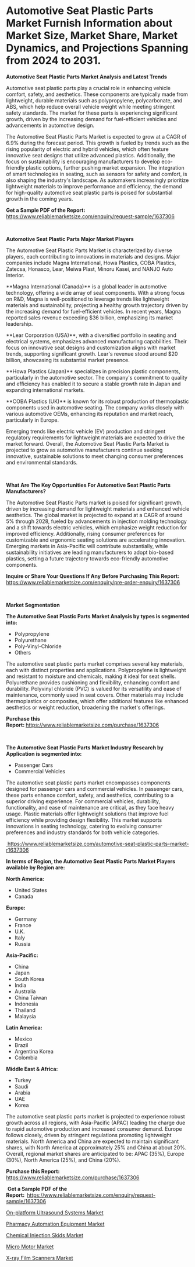 <p><h1>Automotive Seat Plastic Parts Market Furnish Information about Market Size, Market Share, Market Dynamics, and Projections Spanning from 2024 to 2031.</h1></p><p><strong>Automotive Seat Plastic Parts Market Analysis and Latest Trends</strong></p>
<p><p>Automotive seat plastic parts play a crucial role in enhancing vehicle comfort, safety, and aesthetics. These components are typically made from lightweight, durable materials such as polypropylene, polycarbonate, and ABS, which help reduce overall vehicle weight while meeting stringent safety standards. The market for these parts is experiencing significant growth, driven by the increasing demand for fuel-efficient vehicles and advancements in automotive design.</p><p>The Automotive Seat Plastic Parts Market is expected to grow at a CAGR of 6.9% during the forecast period. This growth is fueled by trends such as the rising popularity of electric and hybrid vehicles, which often feature innovative seat designs that utilize advanced plastics. Additionally, the focus on sustainability is encouraging manufacturers to develop eco-friendly plastic options, further pushing market expansion. The integration of smart technologies in seating, such as sensors for safety and comfort, is also shaping the industry's landscape. As automakers increasingly prioritize lightweight materials to improve performance and efficiency, the demand for high-quality automotive seat plastic parts is poised for substantial growth in the coming years.</p></p>
<p><strong>Get a Sample PDF of the Report:&nbsp;</strong> <a href="https://www.reliablemarketsize.com/enquiry/request-sample/1637306?utm_campaign=1170&utm_medium=2&utm_source=Github&utm_content=ia&utm_term=02102024&utm_id=automotive-seat-plastic-parts">https://www.reliablemarketsize.com/enquiry/request-sample/1637306</a></p>
<p>&nbsp;</p>
<p><strong>Automotive Seat Plastic Parts Major Market Players</strong></p>
<p><p>The Automotive Seat Plastic Parts Market is characterized by diverse players, each contributing to innovations in materials and designs. Major companies include Magna International, Howa Plastics, COBA Plastics, Zatecsa, Honasco, Lear, Meiwa Plast, Minoru Kasei, and NANJO Auto Interior.</p><p>**Magna International (Canada)** is a global leader in automotive technology, offering a wide array of seat components. With a strong focus on R&D, Magna is well-positioned to leverage trends like lightweight materials and sustainability, projecting a healthy growth trajectory driven by the increasing demand for fuel-efficient vehicles. In recent years, Magna reported sales revenue exceeding $36 billion, emphasizing its market leadership.</p><p>**Lear Corporation (USA)**, with a diversified portfolio in seating and electrical systems, emphasizes advanced manufacturing capabilities. Their focus on innovative seat designs and customization aligns with market trends, supporting significant growth. Lear's revenue stood around $20 billion, showcasing its substantial market presence.</p><p>**Howa Plastics (Japan)** specializes in precision plastic components, particularly in the automotive sector. The company's commitment to quality and efficiency has enabled it to secure a stable growth rate in Japan and expanding international markets.</p><p>**COBA Plastics (UK)** is known for its robust production of thermoplastic components used in automotive seating. The company works closely with various automotive OEMs, enhancing its reputation and market reach, particularly in Europe.</p><p>Emerging trends like electric vehicle (EV) production and stringent regulatory requirements for lightweight materials are expected to drive the market forward. Overall, the Automotive Seat Plastic Parts Market is projected to grow as automotive manufacturers continue seeking innovative, sustainable solutions to meet changing consumer preferences and environmental standards.</p></p>
<p>&nbsp;</p>
<p><strong>What Are The Key Opportunities For Automotive Seat Plastic Parts Manufacturers?</strong></p>
<p><p>The Automotive Seat Plastic Parts market is poised for significant growth, driven by increasing demand for lightweight materials and enhanced vehicle aesthetics. The global market is projected to expand at a CAGR of around 5% through 2028, fueled by advancements in injection molding technology and a shift towards electric vehicles, which emphasize weight reduction for improved efficiency. Additionally, rising consumer preferences for customizable and ergonomic seating solutions are accelerating innovation. Emerging markets in Asia-Pacific will contribute substantially, while sustainability initiatives are leading manufacturers to adopt bio-based plastics, setting a future trajectory towards eco-friendly automotive components.</p></p>
<p><strong>Inquire or Share Your Questions If Any Before Purchasing This Report:</strong> <a href="https://www.reliablemarketsize.com/enquiry/pre-order-enquiry/1637306?utm_campaign=1170&utm_medium=2&utm_source=Github&utm_content=ia&utm_term=02102024&utm_id=automotive-seat-plastic-parts">https://www.reliablemarketsize.com/enquiry/pre-order-enquiry/1637306</a></p>
<p>&nbsp;</p>
<p><strong>Market Segmentation</strong></p>
<p><strong>The Automotive Seat Plastic Parts Market Analysis by types is segmented into:</strong></p>
<p><ul><li>Polypropylene</li><li>Polyurethane</li><li>Poly-Vinyl-Chloride</li><li>Others</li></ul></p>
<p><p>The automotive seat plastic parts market comprises several key materials, each with distinct properties and applications. Polypropylene is lightweight and resistant to moisture and chemicals, making it ideal for seat shells. Polyurethane provides cushioning and flexibility, enhancing comfort and durability. Polyvinyl chloride (PVC) is valued for its versatility and ease of maintenance, commonly used in seat covers. Other materials may include thermoplastics or composites, which offer additional features like enhanced aesthetics or weight reduction, broadening the market's offerings.</p></p>
<p><strong>Purchase this Report:&nbsp;</strong><a href="https://www.reliablemarketsize.com/purchase/1637306?utm_campaign=1170&utm_medium=2&utm_source=Github&utm_content=ia&utm_term=02102024&utm_id=automotive-seat-plastic-parts">https://www.reliablemarketsize.com/purchase/1637306</a></p>
<p>&nbsp;</p>
<p><strong>The Automotive Seat Plastic Parts Market Industry Research by Application is segmented into:</strong></p>
<p><ul><li>Passenger Cars</li><li>Commercial Vehicles</li></ul></p>
<p><p>The automotive seat plastic parts market encompasses components designed for passenger cars and commercial vehicles. In passenger cars, these parts enhance comfort, safety, and aesthetics, contributing to a superior driving experience. For commercial vehicles, durability, functionality, and ease of maintenance are critical, as they face heavy usage. Plastic materials offer lightweight solutions that improve fuel efficiency while providing design flexibility. This market supports innovations in seating technology, catering to evolving consumer preferences and industry standards for both vehicle categories.</p></p>
<p><a href="https://www.reliablemarketsize.com/automotive-seat-plastic-parts-market-r1637306?utm_campaign=1170&utm_medium=2&utm_source=Github&utm_content=ia&utm_term=02102024&utm_id=automotive-seat-plastic-parts">&nbsp;https://www.reliablemarketsize.com/automotive-seat-plastic-parts-market-r1637306</a></p>
<p><strong>In terms of Region, the Automotive Seat Plastic Parts Market Players available by Region are:</strong></p>
<p>
    <p> <strong> North America: </strong>
        <ul>
            <li>United States</li>
            <li>Canada</li>
        </ul>
        </p> 
    <p> <strong> Europe: </strong>
        <ul>
            <li>Germany</li>
            <li>France</li>
            <li>U.K.</li>
            <li>Italy</li>
            <li>Russia</li>
        </ul>
        </p> 
    <p> <strong> Asia-Pacific: </strong>
        <ul>
            <li>China</li>
            <li>Japan</li>
            <li>South Korea</li>
            <li>India</li>
            <li>Australia</li>
            <li>China Taiwan</li>
            <li>Indonesia</li>
            <li>Thailand</li>
            <li>Malaysia</li>
        </ul>
        </p> 
    <p> <strong> Latin America: </strong>
        <ul>
            <li>Mexico</li>
            <li>Brazil</li>
            <li>Argentina Korea</li>
            <li>Colombia</li>
        </ul>
        </p> 
    <p> <strong> Middle East & Africa: </strong>
        <ul>
            <li>Turkey</li>
            <li>Saudi</li>
            <li>Arabia</li>
            <li>UAE</li>
            <li>Korea</li>
        </ul>
    </p>
    </p>
<p><p>The automotive seat plastic parts market is projected to experience robust growth across all regions, with Asia-Pacific (APAC) leading the charge due to rapid automotive production and increased consumer demand. Europe follows closely, driven by stringent regulations promoting lightweight materials. North America and China are expected to maintain significant shares, with North America at approximately 25% and China at about 20%. Overall, regional market shares are anticipated to be: APAC (35%), Europe (30%), North America (25%), and China (20%).</p></p>
<p><strong>Purchase this Report: </strong><a href="https://www.reliablemarketsize.com/purchase/1637306?utm_campaign=1170&utm_medium=2&utm_source=Github&utm_content=ia&utm_term=02102024&utm_id=automotive-seat-plastic-parts">https://www.reliablemarketsize.com/purchase/1637306</a></p>
<p>&nbsp;<strong>Get a Sample PDF of the Report:&nbsp;&nbsp;</strong><a href="https://www.reliablemarketsize.com/enquiry/request-sample/1637306?utm_campaign=1170&utm_medium=2&utm_source=Github&utm_content=ia&utm_term=02102024&utm_id=automotive-seat-plastic-parts">https://www.reliablemarketsize.com/enquiry/request-sample/1637306</a></p>
<p><strong></strong></p>
<p><p><a href="https://issuu.com/reportprime-2/docs/on-platform-ultrasound-systems-mark_daf7febe0a5c3b?utm_campaign=1170&utm_medium=2&utm_source=Github&utm_content=ia&utm_term=02102024&utm_id=automotive-seat-plastic-parts">On-platform Ultrasound Systems Market</a></p><p><a href="https://www.linkedin.com/pulse/pharmacy-automation-equipment-market-size-share-analysis--ixa6f?utm_campaign=1170&utm_medium=2&utm_source=Github&utm_content=ia&utm_term=02102024&utm_id=automotive-seat-plastic-parts">Pharmacy Automation Equipment Market</a></p><p><a href="https://www.linkedin.com/pulse/chemical-injection-skids-market-outlook-forecast-from-2024-iozwf?utm_campaign=1170&utm_medium=2&utm_source=Github&utm_content=ia&utm_term=02102024&utm_id=automotive-seat-plastic-parts">Chemical Injection Skids Market</a></p><p><a href="https://www.linkedin.com/pulse/market-forecasting-change-global-micro-motor-dynamics-future-jhyxf?trackingId=ENmhCo6oTCSYfN05aHRWsA%3D%3D&utm_campaign=1170&utm_medium=2&utm_source=Github&utm_content=ia&utm_term=02102024&utm_id=automotive-seat-plastic-parts">Micro Motor Market</a></p><p><a href="https://issuu.com/reportprime-2/docs/x-ray-film-scanners-market-size-203_e9ca8b296bb309?utm_campaign=1170&utm_medium=2&utm_source=Github&utm_content=ia&utm_term=02102024&utm_id=automotive-seat-plastic-parts">X-ray Film Scanners Market</a></p></p>